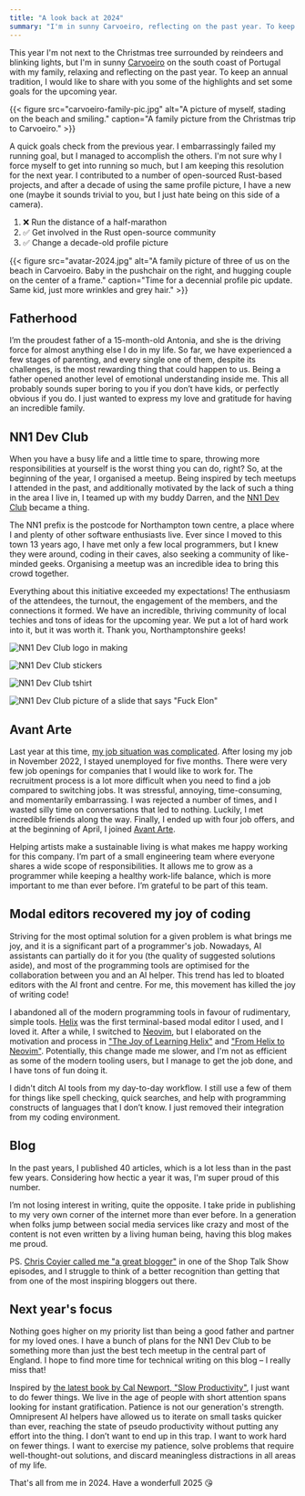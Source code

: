 ```yaml
---
title: "A look back at 2024"
summary: "I'm in sunny Carvoeiro, reflecting on the past year. To keep an annual tradition, I would like to share with you some of the highlights and set some goals for the upcoming year."
---
```


This year I'm not next to the Christmas tree surrounded by reindeers and blinking lights, but I'm in sunny [Carvoeiro](<https://en.wikipedia.org/wiki/Carvoeiro_(Lagoa)>) on the south coast of Portugal with my family, relaxing and reflecting on the past year. To keep an annual tradition, I would like to share with you some of the highlights and set some goals for the upcoming year.

{{< figure src="carvoeiro-family-pic.jpg" alt="A picture of myself, stading on the beach and smiling." caption="A family picture from the Christmas trip to Carvoeiro." >}}

A quick goals check from the previous year. I embarrassingly failed my running goal, but I managed to accomplish the others. I'm not sure why I force myself to get into running so much, but I am keeping this resolution for the next year. I contributed to a number of open-sourced Rust-based projects, and after a decade of using the same profile picture, I have a new one (maybe it sounds trivial to you, but I just hate being on this side of a camera).

1. ❌ Run the distance of a half-marathon
1. ✅ Get involved in the Rust open-source community
1. ✅ Change a decade-old profile picture

{{< figure src="avatar-2024.jpg" alt="A family picture of three of us on the beach in Carvoeiro. Baby in the pushchair on the right, and hugging couple on the center of a frame." caption="Time for a decennial profile pic update. Same kid, just more wrinkles and grey hair." >}}

## Fatherhood

I’m the proudest father of a 15-month-old Antonia, and she is the driving force for almost anything else I do in my life. So far, we have experienced a few stages of parenting, and every single one of them, despite its challenges, is the most rewarding thing that could happen to us. Being a father opened another level of emotional understanding inside me. This all probably sounds super boring to you if you don’t have kids, or perfectly obvious if you do. I just wanted to express my love and gratitude for having an incredible family.

## NN1 Dev Club

When you have a busy life and a little time to spare, throwing more responsibilities at yourself is the worst thing you can do, right? So, at the beginning of the year, I organised a meetup. Being inspired by tech meetups I attended in the past, and additionally motivated by the lack of such a thing in the area I live in, I teamed up with my buddy Darren, and the [NN1 Dev Club](https://nn1.dev) became a thing.

The NN1 prefix is the postcode for Northampton town centre, a place where I and plenty of other software enthusiasts live. Ever since I moved to this town 13 years ago, I have met only a few local programmers, but I knew they were around, coding in their caves, also seeking a community of like-minded geeks. Organising a meetup was an incredible idea to bring this crowd together.

Everything about this initiative exceeded my expectations! The enthusiasm of the attendees, the turnout, the engagement of the members, and the connections it formed. We have an incredible, thriving community of local techies and tons of ideas for the upcoming year. We put a lot of hard work into it, but it was worth it. Thank you, Northamptonshire geeks!

![NN1 Dev Club logo in making](nn1-dev-club-1.jpg)

![NN1 Dev Club stickers](nn1-dev-club-2.jpg)

![NN1 Dev Club tshirt](nn1-dev-club-3.jpg)

![NN1 Dev Club picture of a slide that says "Fuck Elon"](nn1-dev-club-4.jpg)

## Avant Arte

Last year at this time, [my job situation was complicated](/a-look-back-at-2023/#job-situation-fiasco). After losing my job in November 2022, I stayed unemployed for five months. There were very few job openings for companies that I would like to work for. The recruitment process is a lot more difficult when you need to find a job compared to switching jobs. It was stressful, annoying, time-consuming, and momentarily embarrassing. I was rejected a number of times, and I wasted silly time on conversations that led to nothing. Luckily, I met incredible friends along the way. Finally, I ended up with four job offers, and at the beginning of April, I joined [Avant Arte](https://avantarte.com).

Helping artists make a sustainable living is what makes me happy working for this company. I’m part of a small engineering team where everyone shares a wide scope of responsibilities. It allows me to grow as a programmer while keeping a healthy work-life balance, which is more important to me than ever before. I’m grateful to be part of this team.

## Modal editors recovered my joy of coding

Striving for the most optimal solution for a given problem is what brings me joy, and it is a significant part of a programmer's job. Nowadays, AI assistants can partially do it for you (the quality of suggested solutions aside), and most of the programming tools are optimised for the collaboration between you and an AI helper. This trend has led to bloated editors with the AI front and centre. For me, this movement has killed the joy of writing code!

I abandoned all of the modern programming tools in favour of rudimentary, simple tools. [Helix](https://helix-editor.com) was the first terminal-based modal editor I used, and I loved it. After a while, I switched to [Neovim](https://neovim.io), but I elaborated on the motivation and process in ["The Joy of Learning Helix"](/the-joy-of-learning-helix-and-probably-other-modal-terminal-based-editors/) and ["From Helix to Neovim"](/from-helix-to-neovim/). Potentially, this change made me slower, and I'm not as efficient as some of the modern tooling users, but I manage to get the job done, and I have tons of fun doing it.

I didn't ditch AI tools from my day-to-day workflow. I still use a few of them for things like spell checking, quick searches, and help with programming constructs of languages that I don’t know. I just removed their integration from my coding environment.

## Blog

In the past years, I published 40 articles, which is a lot less than in the past few years. Considering how hectic a year it was, I'm super proud of this number.

I’m not losing interest in writing, quite the opposite. I take pride in publishing to my very own corner of the internet more than ever before. In a generation when folks jump between social media services like crazy and most of the content is not even written by a living human being, having this blog makes me proud.

PS. [Chris Coyier called me "a great blogger"](https://shoptalkshow.com/639/) in one of the Shop Talk Show episodes, and I struggle to think of a better recognition than getting that from one of the most inspiring bloggers out there.

## Next year's focus

Nothing goes higher on my priority list than being a good father and partner for my loved ones. I have a bunch of plans for the NN1 Dev Club to be something more than just the best tech meetup in the central part of England. I hope to find more time for technical writing on this blog – I really miss that!

Inspired by [the latest book by Cal Newport, "Slow Productivity"](https://calnewport.com/my-new-book-slow-productivity/), I just want to do fewer things. We live in the age of people with short attention spans looking for instant gratification. Patience is not our generation's strength. Omnipresent AI helpers have allowed us to iterate on small tasks quicker than ever, reaching the state of pseudo productivity without putting any effort into the thing. I don’t want to end up in this trap. I want to work hard on fewer things. I want to exercise my patience, solve problems that require well-thought-out solutions, and discard meaningless distractions in all areas of my life.

That's all from me in 2024. Have a wonderfull 2025 😘
